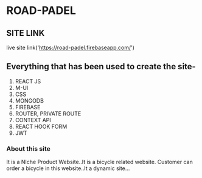 # ROAD-PADEL

## SITE LINK
live site link('https://road-padel.firebaseapp.com/')


## Everything that has been used to create the site-

1. REACT JS
2. M-UI
3. CSS
4. MONGODB
5. FIREBASE
6. ROUTER, PRIVATE ROUTE
7. CONTEXT API
8. REACT HOOK FORM
9. JWT

### About this site
It is a NIche Product Website..It is a bicycle related website. Customer can order a bicycle in this website..It a dynamic site... 